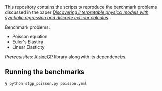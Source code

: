 This repository contains the scripts to reproduce the benchmark problems discussed in the
paper [_Discovering interpretable physical models with symbolic regression and discrete
exterior calculus_](https://iopscience.iop.org/article/10.1088/2632-2153/ad1af2).

Benchmark problems:
- Poisson equation
- Euler's Elastica
- Linear Elasticity

_Prerequisites_: [AlpineGP](https://github.com/cpml-au/AlpineGP) library along with its
dependencies.

## Running the benchmarks
```bash
§ python stgp_poisson.py poisson.yaml
```